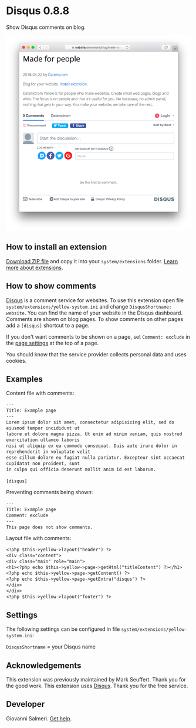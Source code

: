 # Disqus 0.8.8

Show Disqus comments on blog.

<p align="center"><img src="disqus-screenshot.png?raw=true" alt="Screenshot"></p>

## How to install an extension

[Download ZIP file](https://github.com/GiovanniSalmeri/yellow-disqus/archive/main.zip) and copy it into your `system/extensions` folder. [Learn more about extensions](https://github.com/annaesvensson/yellow-update).

## How to show comments

[Disqus](https://disqus.com) is a comment service for websites. To use this extension open file `system/extensions/yellow-system.ini` and change `DisqusShortname: website`. You can find the name of your website in the Disqus dashboard. Comments are shown on blog pages. To show comments on other pages add a `[disqus]` shortcut to a page.

If you don't want comments to be shown on a page, set `Comment: exclude` in the [page settings](https://github.com/annaesvensson/yellow-core#settings-page) at the top of a page.

You should know that the service provider collects personal data and uses cookies.

## Examples

Content file with comments:

    ---
    Title: Example page
    ---
    Lorem ipsum dolor sit amet, consectetur adipisicing elit, sed do eiusmod tempor incididunt ut 
    labore et dolore magna pizza. Ut enim ad minim veniam, quis nostrud exercitation ullamco laboris 
    nisi ut aliquip ex ea commodo consequat. Duis aute irure dolor in reprehenderit in voluptate velit 
    esse cillum dolore eu fugiat nulla pariatur. Excepteur sint occaecat cupidatat non proident, sunt 
    in culpa qui officia deserunt mollit anim id est laborum.

    [disqus]

Preventing comments being shown:

    ---
    Title: Example page
    Comment: exclude
    ---
    This page does not show comments.

Layout file with comments:

    <?php $this->yellow->layout("header") ?>
    <div class="content">
    <div class="main" role="main">
    <h1><?php echo $this->yellow->page->getHtml("titleContent") ?></h1>
    <?php echo $this->yellow->page->getContent() ?>
    <?php echo $this->yellow->page->getExtra("disqus") ?>
    </div>
    </div>
    <?php $this->yellow->layout("footer") ?>

## Settings

The following settings can be configured in file `system/extensions/yellow-system.ini`:

`DisqusShortname` = your Disqus name  

## Acknowledgements

This extension was previously maintained by Mark Seuffert. Thank you for the good work. This extension uses [Disqus](https://disqus.com). Thank you for the free service.

## Developer

Giovanni Salmeri. [Get help](https://datenstrom.se/yellow/help/).
